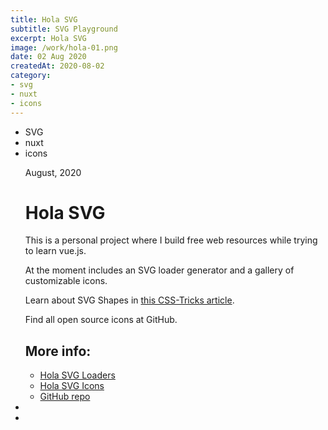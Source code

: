 ```yaml
---
title: Hola SVG
subtitle: SVG Playground
excerpt: Hola SVG
image: /work/hola-01.png
date: 02 Aug 2020
createdAt: 2020-08-02
category: 
- svg
- nuxt
- icons
---
```


<ul class="tags">
    <li>SVG</li>
    <li>nuxt</li>
    <li>icons</li>
</ul>
<ul class="single">
    <div class="content">
        <p class="content-date">August, 2020</p>
        <h1>Hola SVG</h1>
        <p>This is a personal project where I build free web resources while trying to learn vue.js.<p>
        <p>At the moment includes an SVG loader generator and a gallery of customizable icons.</p>
        <p>Learn about SVG Shapes in <a target="_blank" rel="noreferrer" href="https://css-tricks.com/how-to-simplify-svg-code-using-basic-shapes/">this CSS-Tricks article</a>.</p>
        <p>Find all open source icons at GitHub.</p>
        <h2>More info:</h2>
        <ul class="music-list">
            <li><a target="_blank" rel="noreferrer" href="https://holasvg.com/loaders" class="heart">Hola SVG Loaders</a></li>
            <li><a target="_blank" rel="noreferrer" href="https://holasvg.com/icons" class="heart">Hola SVG Icons</a></li>
            <li><a target="_blank" rel="noreferrer" href="https://github.com/marianabeldi/holasvg-icons" class="heart">GitHub repo</a></li>
        </ul>
    </div>
    <li><img src="/work/hola-03.gif" alt=""></li>
    <li><img src="/work/hola-02.gif" alt=""></li>
</ul>